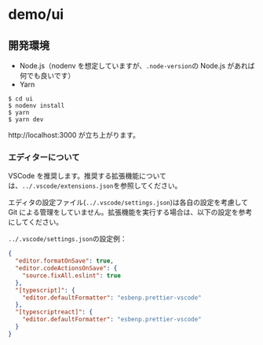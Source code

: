 # demo/ui

## 開発環境

- Node.js（nodenv を想定していますが、`.node-version`の Node.js があれば何でも良いです）
- Yarn

```shell
$ cd ui
$ nodenv install
$ yarn
$ yarn dev
```

http://localhost:3000 が立ち上がります。

### エディターについて

VSCode を推奨します。推奨する拡張機能については、`../.vscode/extensions.json`を参照してください。

エディタの設定ファイル(`../.vscode/settings.json`)は各自の設定を考慮して Git による管理をしていません。拡張機能を実行する場合は、以下の設定を参考にしてください。

`../.vscode/settings.json`の設定例：

```json
{
  "editor.formatOnSave": true,
  "editor.codeActionsOnSave": {
    "source.fixAll.eslint": true
  },
  "[typescript]": {
    "editor.defaultFormatter": "esbenp.prettier-vscode"
  },
  "[typescriptreact]": {
    "editor.defaultFormatter": "esbenp.prettier-vscode"
  }
}
```
